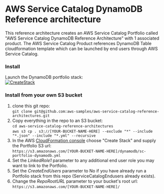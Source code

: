 # AWS Service Catalog DynamoDB Reference architecture

This reference architecture creates an AWS Service Catalog Portfolio called
 "AWS Service Catalog DynamoDB Reference Architecture" with 1 associated product.
 The AWS Service Catalog Product references DynamoDB Table cloudformation template
 which can be launched by end users through AWS Service Catalog.

### Install  
Launch the DynamoDB portfolio stack:  
[![CreateStack](https://s3.amazonaws.com/cloudformation-examples/cloudformation-launch-stack.png)](https://console.aws.amazon.com/cloudformation/home?region=us-east-1#/stacks/new?stackName=SC-RA-DynamoDBPortfolio&templateURL=https://s3.amazonaws.com/aws-service-catalog-reference-architectures/dynamodb/sc-portfolio-dynamodb.yml)


### Install from your own S3 bucket  
1. clone this git repo:  
  ```git clone git@github.com:aws-samples/aws-service-catalog-reference-architectures.git```  
2. Copy everything in the repo to an S3 bucket:  
  ```cd aws-service-catalog-reference-architectures```  
  ```aws s3 cp . s3://[YOUR-BUCKET-NAME-HERE] --exclude "*" --include "*.json" --include "*.yml" --recursive```  
3. In the AWS [CloudFormation console](https://console.aws.amazon.com/cloudformation) choose "Create Stack" and supply the Portfolio S3 url:  
  ```https://s3.amazonaws.com/[YOUR-BUCKET-NAME-HERE]/dynamodb/sc-portfolio-dynamodb.yml```  
5. Set the _LinkedRole1_ parameter to any additional end user role you may want to link to the Portfolio.
6. Set the _CreateEndUsers_ parameter to No if you have already run a Portfolio stack from this repo (ServiceCatalogEndusers already exists).
7. Change the _RepoRootURL_ parameter to your bucket's root url:  
  ```https://s3.amazonaws.com/[YOUR-BUCKET-NAME-HERE]/``` 